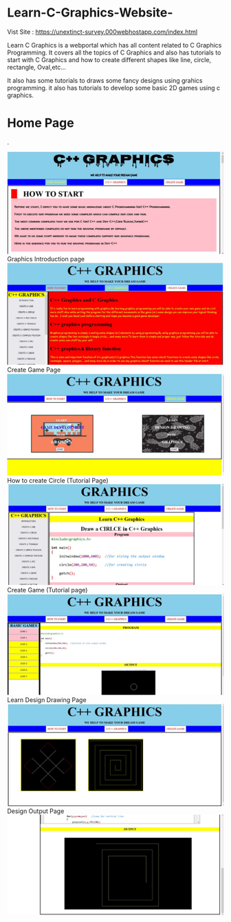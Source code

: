 # Learn-C-Graphics-Website-

Vist Site : https://unextinct-survey.000webhostapp.com/index.html

Learn C Graphics is a webportal which has all content related to C Graphics Programming. It covers all the topics of C Graphics and also has tutorials to start with C Graphics and how to create different shapes like line, circle, rectangle, Oval,etc...

It also has some tutorials to draws some fancy designs using grahics programming.
it also has tutorials to develop some basic 2D games using c graphics.

<h1>Home Page</h1>.

![](https://github.com/rajeshbairu-github/Learn-C-Graphics-Website-/blob/main/1.JPG)
Graphics Introduction page
![](https://github.com/rajeshbairu-github/Learn-C-Graphics-Website-/blob/main/2.JPG)
Create Game Page
![](https://github.com/rajeshbairu-github/Learn-C-Graphics-Website-/blob/main/3.JPG)
How to create Circle (Tutorial Page)
![](https://github.com/rajeshbairu-github/Learn-C-Graphics-Website-/blob/main/4.JPG)
Create Game (Tutorial page)
![](https://github.com/rajeshbairu-github/Learn-C-Graphics-Website-/blob/main/5.JPG)
Learn Design Drawing Page
![](https://github.com/rajeshbairu-github/Learn-C-Graphics-Website-/blob/main/6.JPG)
Design Output Page
![](https://github.com/rajeshbairu-github/Learn-C-Graphics-Website-/blob/main/7.JPG)
